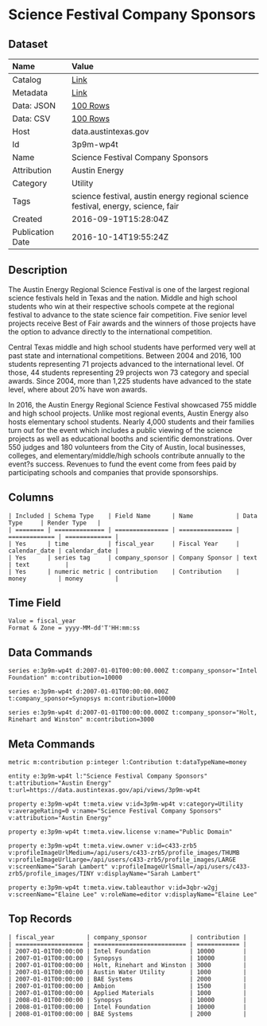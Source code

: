 # Science Festival Company Sponsors

## Dataset

| Name | Value |
| :--- | :---- |
| Catalog | [Link](https://catalog.data.gov/dataset/science-festival-company-sponsors) |
| Metadata | [Link](https://data.austintexas.gov/api/views/3p9m-wp4t) |
| Data: JSON | [100 Rows](https://data.austintexas.gov/api/views/3p9m-wp4t/rows.json?max_rows=100) |
| Data: CSV | [100 Rows](https://data.austintexas.gov/api/views/3p9m-wp4t/rows.csv?max_rows=100) |
| Host | data.austintexas.gov |
| Id | 3p9m-wp4t |
| Name | Science Festival Company Sponsors |
| Attribution | Austin Energy |
| Category | Utility |
| Tags | science festival, austin energy regional science festival, energy, science, fair |
| Created | 2016-09-19T15:28:04Z |
| Publication Date | 2016-10-14T19:55:24Z |

## Description

The Austin Energy Regional Science Festival is one of the largest regional science festivals held in Texas and the nation. Middle and high school students who win at their respective schools compete at the regional festival to advance to the state science fair competition. Five senior level projects receive Best of Fair awards and the winners of those projects have the option to advance directly to the international competition. 

Central Texas middle and high school students have performed very well at past state and international competitions. Between 2004 and 2016, 100 students representing 71 projects advanced to the international level. Of those, 44 students representing 29 projects won 73 category and special awards. Since 2004, more than 1,225 students have advanced to the state level, where about 20% have won awards.

In 2016, the Austin Energy Regional Science Festival showcased 755 middle and high school projects. Unlike most regional events, Austin Energy also hosts elementary school students.  Nearly 4,000 students and their families turn out for the event which includes a public viewing of the science projects as well as educational booths and scientific demonstrations. 
Over 550 judges and 180 volunteers from the City of Austin, local businesses, colleges, and elementary/middle/high schools contribute annually to the event?s success. Revenues to fund the event come from fees paid by participating schools and companies that provide sponsorships.

## Columns

```ls
| Included | Schema Type    | Field Name      | Name            | Data Type     | Render Type   |
| ======== | ============== | =============== | =============== | ============= | ============= |
| Yes      | time           | fiscal_year     | Fiscal Year     | calendar_date | calendar_date |
| Yes      | series tag     | company_sponsor | Company Sponsor | text          | text          |
| Yes      | numeric metric | contribution    | Contribution    | money         | money         |
```

## Time Field

```ls
Value = fiscal_year
Format & Zone = yyyy-MM-dd'T'HH:mm:ss
```

## Data Commands

```ls
series e:3p9m-wp4t d:2007-01-01T00:00:00.000Z t:company_sponsor="Intel Foundation" m:contribution=10000

series e:3p9m-wp4t d:2007-01-01T00:00:00.000Z t:company_sponsor=Synopsys m:contribution=10000

series e:3p9m-wp4t d:2007-01-01T00:00:00.000Z t:company_sponsor="Holt, Rinehart and Winston" m:contribution=3000
```

## Meta Commands

```ls
metric m:contribution p:integer l:Contribution t:dataTypeName=money

entity e:3p9m-wp4t l:"Science Festival Company Sponsors" t:attribution="Austin Energy" t:url=https://data.austintexas.gov/api/views/3p9m-wp4t

property e:3p9m-wp4t t:meta.view v:id=3p9m-wp4t v:category=Utility v:averageRating=0 v:name="Science Festival Company Sponsors" v:attribution="Austin Energy"

property e:3p9m-wp4t t:meta.view.license v:name="Public Domain"

property e:3p9m-wp4t t:meta.view.owner v:id=c433-zrb5 v:profileImageUrlMedium=/api/users/c433-zrb5/profile_images/THUMB v:profileImageUrlLarge=/api/users/c433-zrb5/profile_images/LARGE v:screenName="Sarah Lambert" v:profileImageUrlSmall=/api/users/c433-zrb5/profile_images/TINY v:displayName="Sarah Lambert"

property e:3p9m-wp4t t:meta.view.tableauthor v:id=3qbr-w2gj v:screenName="Elaine Lee" v:roleName=editor v:displayName="Elaine Lee"
```

## Top Records

```ls
| fiscal_year         | company_sponsor            | contribution | 
| =================== | ========================== | ============ | 
| 2007-01-01T00:00:00 | Intel Foundation           | 10000        | 
| 2007-01-01T00:00:00 | Synopsys                   | 10000        | 
| 2007-01-01T00:00:00 | Holt, Rinehart and Winston | 3000         | 
| 2007-01-01T00:00:00 | Austin Water Utility       | 1000         | 
| 2007-01-01T00:00:00 | BAE Systems                | 2000         | 
| 2007-01-01T00:00:00 | Ambion                     | 1500         | 
| 2007-01-01T00:00:00 | Applied Materials          | 1000         | 
| 2008-01-01T00:00:00 | Synopsys                   | 10000        | 
| 2008-01-01T00:00:00 | Intel Foundation           | 10000        | 
| 2008-01-01T00:00:00 | BAE Systems                | 2000         | 
```